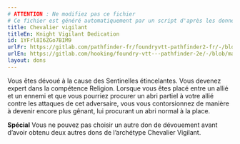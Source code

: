 ```yaml
---
# ATTENTION : Ne modifiez pas ce fichier
# Ce fichier est généré automatiquement par un script d'après les données du module Foundry VTT officiel et de sa traduction
title: Chevalier vigilant
titleEn: Knight Vigilant Dedication
id: 1YFrl8I6ZGo7BIM9
urlFr: https://gitlab.com/pathfinder-fr/foundryvtt-pathfinder2-fr/-/blob/master/data/feats/1YFrl8I6ZGo7BIM9.htm
urlEn: https://gitlab.com/hooking/foundry-vtt---pathfinder-2e/-/blob/master/packs/data/feats.db/knight-vigilant-dedication.json
layout: dons
---
```

Vous êtes dévoué à la cause des Sentinelles étincelantes. Vous devenez expert dans la compétence Religion. Lorsque vous êtes placé entre un allié et un ennemi et que vous pourriez procurer un abri partiel à votre allié contre les attaques de cet adversaire, vous vous contorsionnez de manière à devenir encore plus gênant, lui procurant un abri normal à la place.

**Spécial** Vous ne pouvez pas choisir un autre don de dévouement avant d’avoir obtenu deux autres dons de l’archétype Chevalier Vigilant.
